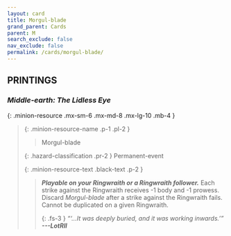 ```yaml
---
layout: card
title: Morgul-blade
grand_parent: Cards
parent: M
search_exclude: false
nav_exclude: false
permalink: /cards/morgul-blade/
---
```


## PRINTINGS


### _Middle-earth: The Lidless Eye_

{: .minion-resource .mx-sm-6 .mx-md-8 .mx-lg-10 .mb-4 }
> {: .minion-resource-name .p-1 .pl-2 }
> > <div class="hazard-mp"></div>
> > <div class="card-name">Morgul-blade</div>
>
> {: .hazard-classification .pr-2 }
> Permanent-event
>
> {: .minion-resource-text .black-text .p-2 }
> > ***Playable on your Ringwraith or a Ringwraith follower.*** Each strike against the Ringwraith receives -1 body and -1 prowess. Discard _Morgul-blade_ after a strike against the Ringwraith fails. Cannot be duplicated on a given Ringwraith. 
> > 
> > {: .fs-3 } 
> > _“‘...It was deeply buried, and it was working inwards.’”_ ***---&#65279;LotRII*** 
> 
